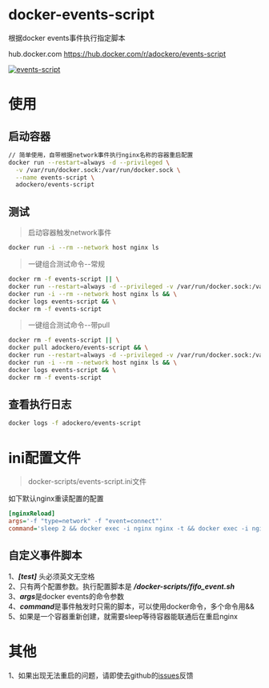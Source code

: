 # docker-events-script
根据docker events事件执行指定脚本

hub.docker.com
https://hub.docker.com/r/adockero/events-script


[![events-script](http://dockeri.co/image/adockero/events-script)](https://hub.docker.com/r/adockero/events-script)

# 使用

## 启动容器
```bash
// 简单使用，自带根据network事件执行nginx名称的容器重启配置
docker run --restart=always -d --privileged \
  -v /var/run/docker.sock:/var/run/docker.sock \
  --name events-script \
  adockero/events-script 
```


## 测试
> 启动容器触发network事件
```bash
docker run -i --rm --network host nginx ls
```

> 一键组合测试命令--常规
```bash
docker rm -f events-script || \
docker run --restart=always -d --privileged -v /var/run/docker.sock:/var/run/docker.sock --name events-script adockero/events-script && \
docker run -i --rm --network host nginx ls && \
docker logs events-script && \
docker rm -f events-script
```

> 一键组合测试命令--带pull
```bash
docker rm -f events-script || \
docker pull adockero/events-script && \
docker run --restart=always -d --privileged -v /var/run/docker.sock:/var/run/docker.sock --name events-script adockero/events-script && \
docker run -i --rm --network host nginx ls && \
docker logs events-script && \
docker rm -f events-script
```

## 查看执行日志
```bash
docker logs -f adockero/events-script
```


# ini配置文件
> docker-scripts/events-script.ini文件

如下默认nginx重读配置的配置  
```ini
[nginxReload]
args='-f "type=network" -f "event=connect"'
command='sleep 2 && docker exec -i nginx nginx -t && docker exec -i nginx nginx -s reload'
```

## 自定义事件脚本
1、***[test]*** 头必须英文无空格  
2、只有两个配置参数。执行配置脚本是 ***/docker-scripts/fifo_event.sh***  
3、***args***是docker events的命令参数  
4、***command***是事件触发时只需的脚本，可以使用docker命令，多个命令用&&  
5、如果是一个容器重新创建，就需要sleep等待容器能联通后在重启nginx  





# 其他
1、如果出现无法重启的问题，请即使去github的[issues](https://github.com/aogg/docker-events-script/issues)反馈
